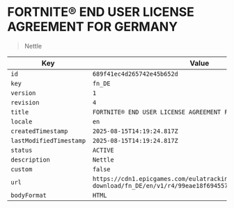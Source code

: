 # FORTNITE® END USER LICENSE AGREEMENT FOR GERMANY

> Nettle

| Key | Value |
| --- | ----- |
| `id` | `689f41ec4d265742e45b652d` |
| `key` | `fn_DE` |
| `version` | `1` |
| `revision` | `4` |
| `title` | `FORTNITE® END USER LICENSE AGREEMENT FOR GERMANY` |
| `locale` | `en` |
| `createdTimestamp` | `2025-08-15T14:19:24.817Z` |
| `lastModifiedTimestamp` | `2025-08-15T14:19:24.817Z` |
| `status` | `ACTIVE` |
| `description` | `Nettle` |
| `custom` | `false` |
| `url` | `https://cdn1.epicgames.com/eulatracking-download/fn_DE/en/v1/r4/99eae18f694557a6406e47b6d044010b.pdf` |
| `bodyFormat` | `HTML` |
